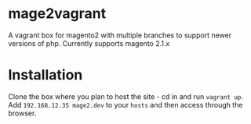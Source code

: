 # mage2vagrant

A vagrant box for magento2 with multiple branches to support newer versions of php. 
Currently supports magento 2.1.x

# Installation

Clone the box where you plan to host the site - cd in and run `vagrant up`.
Add `192.168.12.35 mage2.dev` to your `hosts` and then access through the browser.
